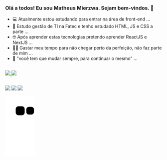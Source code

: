 ### Olá a todos! Eu sou Matheus Mierzwa. Sejam bem-vindos. 👋

- 💻 Atualmente estou estudando para entrar na área de front-end ...
- 📖 Estudo gestão de TI na Fatec e tenho estudado HTML, JS e CSS a parte ...
- 🤓 Após aprender estas tecnologias pretendo aprender ReactJS e NextJS ...
- 🐱‍👤 Gastar meu tempo para não chegar perto da perfeição, não faz parte de mim ...
- 💭 "você tem que mudar sempre, para continuar o mesmo" ...

 ##

<div align="left">
  <a href="https://github.com/MierzwaMatheus">
  <img height="180em" src="https://github-readme-stats.vercel.app/api?username=MierzwaMatheus&show_icons=true&theme=midnight-purple&include_all_commits=true&count_private=true"/> <img height="180em" src="https://github-readme-stats.vercel.app/api/top-langs/?username=MierzwaMatheus&layout=compact&langs_count=7&theme=midnight-purple"/>
</div>

  ##
  
  <div> 
  
  <a href="https://www.instagram.com/mierzwa.brow/" target="_blank"><img src="https://img.shields.io/badge/-Instagram-%23E4405F?style=for-the-badge&logo=instagram&logoColor=white" target="_blank"></a>
  <a href = "mailto:mierzwa.oliveira@gmail.com"><img src="https://img.shields.io/badge/-Gmail-%23333?style=for-the-badge&logo=gmail&logoColor=white" target="_blank"></a>
  <a href="https://br.linkedin.com/in/matheus-mierzwa-91b80b117" target="_blank"><img src="https://img.shields.io/badge/-LinkedIn-%230077B5?style=for-the-badge&logo=linkedin&logoColor=white" target="_blank"></a> 
 
  ![Snake animation](https://github.com/rafaballerini/rafaballerini/blob/output/github-contribution-grid-snake.svg)
 
</div>
